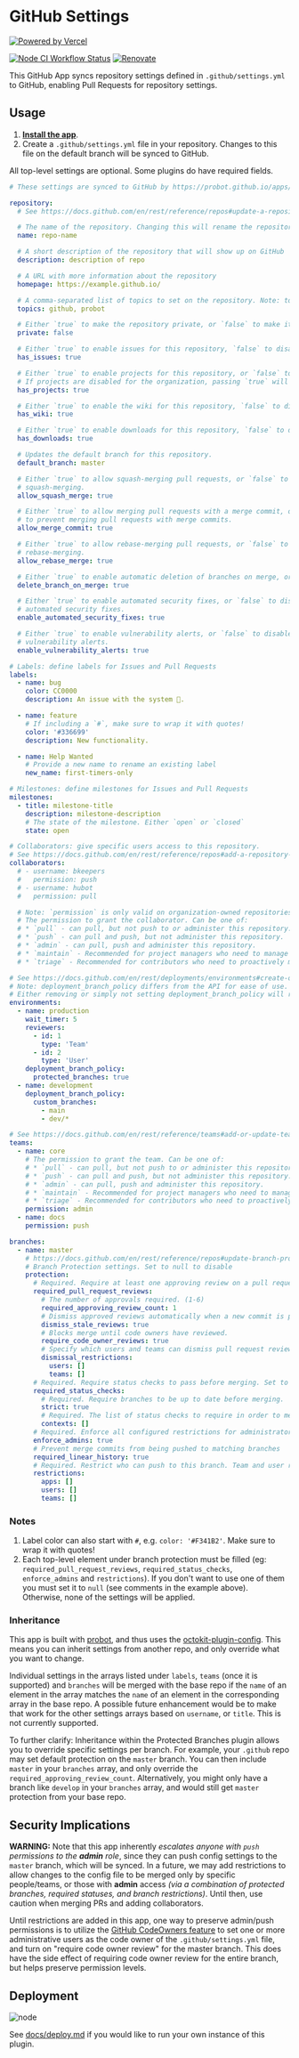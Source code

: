 # GitHub Settings

<!--status-badges start -->

[![Powered by Vercel][vercel-badge]][vercel-link]

[![Node CI Workflow Status][github-actions-ci-badge]][github-actions-ci-link]
[![Renovate][renovate-badge]][renovate-link]

<!--status-badges end -->

This GitHub App syncs repository settings defined in `.github/settings.yml` to GitHub, enabling Pull Requests for repository settings.

## Usage

1. __[Install the app](https://github.com/apps/settings)__.
1. Create a `.github/settings.yml` file in your repository. Changes to this file on the default branch will be synced to GitHub.

All top-level settings are optional. Some plugins do have required fields.

```yaml
# These settings are synced to GitHub by https://probot.github.io/apps/settings/

repository:
  # See https://docs.github.com/en/rest/reference/repos#update-a-repository for all available settings.

  # The name of the repository. Changing this will rename the repository
  name: repo-name

  # A short description of the repository that will show up on GitHub
  description: description of repo

  # A URL with more information about the repository
  homepage: https://example.github.io/

  # A comma-separated list of topics to set on the repository. Note: topic names cannot contain uppercase letters, or spaces.
  topics: github, probot

  # Either `true` to make the repository private, or `false` to make it public.
  private: false

  # Either `true` to enable issues for this repository, `false` to disable them.
  has_issues: true

  # Either `true` to enable projects for this repository, or `false` to disable them.
  # If projects are disabled for the organization, passing `true` will cause an API error.
  has_projects: true

  # Either `true` to enable the wiki for this repository, `false` to disable it.
  has_wiki: true

  # Either `true` to enable downloads for this repository, `false` to disable them.
  has_downloads: true

  # Updates the default branch for this repository.
  default_branch: master

  # Either `true` to allow squash-merging pull requests, or `false` to prevent
  # squash-merging.
  allow_squash_merge: true

  # Either `true` to allow merging pull requests with a merge commit, or `false`
  # to prevent merging pull requests with merge commits.
  allow_merge_commit: true

  # Either `true` to allow rebase-merging pull requests, or `false` to prevent
  # rebase-merging.
  allow_rebase_merge: true

  # Either `true` to enable automatic deletion of branches on merge, or `false` to disable
  delete_branch_on_merge: true

  # Either `true` to enable automated security fixes, or `false` to disable
  # automated security fixes.
  enable_automated_security_fixes: true

  # Either `true` to enable vulnerability alerts, or `false` to disable
  # vulnerability alerts.
  enable_vulnerability_alerts: true

# Labels: define labels for Issues and Pull Requests
labels:
  - name: bug
    color: CC0000
    description: An issue with the system 🐛.

  - name: feature
    # If including a `#`, make sure to wrap it with quotes!
    color: '#336699'
    description: New functionality.

  - name: Help Wanted
    # Provide a new name to rename an existing label
    new_name: first-timers-only

# Milestones: define milestones for Issues and Pull Requests
milestones:
  - title: milestone-title
    description: milestone-description
    # The state of the milestone. Either `open` or `closed`
    state: open

# Collaborators: give specific users access to this repository.
# See https://docs.github.com/en/rest/reference/repos#add-a-repository-collaborator for available options
collaborators:
  # - username: bkeepers
  #   permission: push
  # - username: hubot
  #   permission: pull

  # Note: `permission` is only valid on organization-owned repositories.
  # The permission to grant the collaborator. Can be one of:
  # * `pull` - can pull, but not push to or administer this repository.
  # * `push` - can pull and push, but not administer this repository.
  # * `admin` - can pull, push and administer this repository.
  # * `maintain` - Recommended for project managers who need to manage the repository without access to sensitive or destructive actions.
  # * `triage` - Recommended for contributors who need to proactively manage issues and pull requests without write access.

# See https://docs.github.com/en/rest/deployments/environments#create-or-update-an-environment for available options
# Note: deployment_branch_policy differs from the API for ease of use. Either protected_branches (boolean) OR custom_branches (array of strings) can be provided; this will manage the API requirements under the hood. See https://docs.github.com/en/rest/deployments/branch-policies for documentation of custom_branches. If both are provided in an unexpected manner, protected_branches will be used.
# Either removing or simply not setting deployment_branch_policy will restore the default 'All branches' setting.
environments:
  - name: production
    wait_timer: 5
    reviewers:
      - id: 1
        type: 'Team'
      - id: 2
        type: 'User'
    deployment_branch_policy:
      protected_branches: true
  - name: development
    deployment_branch_policy:
      custom_branches:
        - main
        - dev/*

# See https://docs.github.com/en/rest/reference/teams#add-or-update-team-repository-permissions for available options
teams:
  - name: core
    # The permission to grant the team. Can be one of:
    # * `pull` - can pull, but not push to or administer this repository.
    # * `push` - can pull and push, but not administer this repository.
    # * `admin` - can pull, push and administer this repository.
    # * `maintain` - Recommended for project managers who need to manage the repository without access to sensitive or destructive actions.
    # * `triage` - Recommended for contributors who need to proactively manage issues and pull requests without write access.
    permission: admin
  - name: docs
    permission: push

branches:
  - name: master
    # https://docs.github.com/en/rest/reference/repos#update-branch-protection
    # Branch Protection settings. Set to null to disable
    protection:
      # Required. Require at least one approving review on a pull request, before merging. Set to null to disable.
      required_pull_request_reviews:
        # The number of approvals required. (1-6)
        required_approving_review_count: 1
        # Dismiss approved reviews automatically when a new commit is pushed.
        dismiss_stale_reviews: true
        # Blocks merge until code owners have reviewed.
        require_code_owner_reviews: true
        # Specify which users and teams can dismiss pull request reviews. Pass an empty dismissal_restrictions object to disable. User and team dismissal_restrictions are only available for organization-owned repositories. Omit this parameter for personal repositories.
        dismissal_restrictions:
          users: []
          teams: []
      # Required. Require status checks to pass before merging. Set to null to disable
      required_status_checks:
        # Required. Require branches to be up to date before merging.
        strict: true
        # Required. The list of status checks to require in order to merge into this branch
        contexts: []
      # Required. Enforce all configured restrictions for administrators. Set to true to enforce required status checks for repository administrators. Set to null to disable.
      enforce_admins: true
      # Prevent merge commits from being pushed to matching branches
      required_linear_history: true
      # Required. Restrict who can push to this branch. Team and user restrictions are only available for organization-owned repositories. Set to null to disable.
      restrictions:
        apps: []
        users: []
        teams: []
```

### Notes

1. Label color can also start with `#`, e.g. `color: '#F341B2'`. Make sure to wrap it with quotes!
1. Each top-level element under branch protection must be filled (eg: `required_pull_request_reviews`, `required_status_checks`, `enforce_admins` and `restrictions`). If you don't want to use one of them you must set it to `null` (see comments in the example above). Otherwise, none of the settings will be applied.

### Inheritance

This app is built with [probot](https://github.com/probot/probot), and thus uses the [octokit-plugin-config](https://github.com/probot/octokit-plugin-config). This means you can inherit settings from another repo, and only override what you want to change.

Individual settings in the arrays listed under `labels`, `teams` (once it is supported) and `branches` will be merged with the base repo if the `name` of an element in the array matches the `name` of an element in the corresponding array in the base repo. A possible future enhancement would be to make that work for the other settings arrays based on `username`, or `title`. This is not currently supported.

To further clarify: Inheritance within the Protected Branches plugin allows you to override specific settings per branch. For example, your `.github` repo may set default protection on the `master` branch. You can then include `master` in your `branches` array, and only override the `required_approving_review_count`.
Alternatively, you might only have a branch like `develop` in your `branches` array, and would still get `master` protection from your base repo.

## Security Implications

__WARNING:__ Note that this app inherently _escalates anyone with `push` permissions to the __admin__ role_, since they can push config settings to the `master` branch, which will be synced. In a future, we may add restrictions to allow changes to the config file to be merged only by specific people/teams, or those with __admin__ access _(via a combination of protected branches, required statuses, and branch restrictions)_. Until then, use caution when merging PRs and adding collaborators.

Until restrictions are added in this app, one way to preserve admin/push permissions is to utilize the [GitHub CodeOwners feature](https://help.github.com/articles/about-codeowners/) to set one or more administrative users as the code owner of the `.github/settings.yml` file, and turn on "require code owner review" for the master branch. This does have the side effect of requiring code owner review for the entire branch, but helps preserve permission levels.

## Deployment

<!--consumer-badges start -->

![node][node-badge]

<!--consumer-badges end -->

See [docs/deploy.md](docs/deploy.md) if you would like to run your own instance of this plugin.

[github-actions-ci-link]: https://github.com/repository-settings/app/actions?query=workflow%3A%22Node.js+CI%22+branch%3Amaster

[github-actions-ci-badge]: https://github.com/repository-settings/app/workflows/Node.js%20CI/badge.svg

[renovate-link]: https://renovatebot.com

[renovate-badge]: https://img.shields.io/badge/renovate-enabled-brightgreen.svg?logo=renovatebot

[node-badge]: https://img.shields.io/node/v/probot-settings?logo=node.js

[vercel-badge]: https://github.com/repository-settings/app/raw/master/assets/powered-by-vercel.svg

[vercel-link]: https://vercel.com?utm_source=repository-settings&utm_campaign=oss

